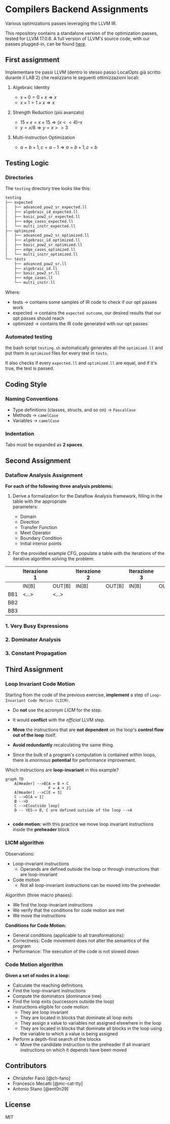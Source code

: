 # Compilers Backend Assignments

Various optimizations passes leveraging the LLVM IR.

This repository contains a standalone version of the optimization passes, tested for LLVM 17.0.6. A full version of LLVM's source code, with our passes plugged-in, can be found [here](https://github.com/mc-cat-tty/llvm-17.0.6-compilers).

## First assignment

Implementare tre passi LLVM (dentro lo stesso passo LocalOpts già scritto durante il LAB 2) che realizzano le seguenti ottimizzazioni locali:
 
 1. Algebraic Identity
    - $x + 0 = 0 + x \Rightarrow x$
    - $x \times 1 = 1 \times x \Rightarrow x$

 2. Strength Reduction (più avanzato)
    - $15 \times x = x \times 15 \Rightarrow (x << 4) – x$
    - $y = x / 8 ⇒ y = x >> 3$

 3. Multi-Instruction Optimization	
    - $a = b + 1, c = a − 1 ⇒ a = b + 1, c = b$

## Testing Logic

### Directories
The `testing` directory tree looks like this:

```bash
testing
├── expected
│   ├── advanced_pow2_sr_expected.ll
│   ├── algebraic_id_expected.ll
│   ├── basic_pow2_sr_expected.ll
│   ├── edge_cases_expected.ll
│   └── multi_instr_expected.ll
├── optimized
│   ├── advanced_pow2_sr_optimized.ll
│   ├── algebraic_id_optimized.ll
│   ├── basic_pow2_sr_optimized.ll
│   ├── edge_cases_optimized.ll
│   └── multi_instr_optimized.ll
└── tests
    ├── advanced_pow2_sr.ll
    ├── algebraic_id.ll
    ├── basic_pow2_sr.ll
    ├── edge_cases.ll
    └── multi_instr.ll
```

Where:
- tests -> contains some samples of IR code to check if our opt passes work
- expected -> contains the `expected outcome`, our desired results that our opt passes should reach
- optimized -> contains the IR code generated with our opt passes
  
### Automated testing
the bash script `testing.sh` automatically generates all the `optimized.ll` and put them in `optimized` files for every test in `tests`.

It also checks if every `expected.ll` and `optimized.ll` are equal, and if it's true, the test is passed.

## Coding Style
### Naming Conventions
 - Type definitions (classes, structs, and so on) -> `PascalCase`
 - Methods -> `camelCase`
 - Variables -> `camelCase`

### Indentation
Tabs must be expanded as **2 spaces**.

## Second Assignment
### Dataflow Analysis Assignment

**For each of the following three analysis problems:**

1. Derive a formalization for the Dataflow Analysis framework, filling in the table with the appropriate  
   parameters:
   - Domain
   - Direction
   - Transfer Function
   - Meet Operator
   - Boundary Condition
   - Initial interior points
     
2. For the provided example CFG, populate a table with the iterations of the iterative algorithm solving the problem:
   
|      | Iterazione 1 |          | Iterazione 2 |          | Iterazione 3 |          |
|------|--------------|----------|--------------|----------|--------------|----------|
|      | IN[B]        | OUT[B]   | IN[B]        | OUT[B]   | IN[B]        | OUT[B]   |
| BB1  | <...>        | <...>    |              |          |              |          |
| BB2  |              |          |              |          |              |          |
| BB3  |              |          |              |          |              |          |

### 1. Very Busy Expressions

### 2. Dominator Analysis

### 3. Constant Propagation

## Third Assignment
### Loop Invariant Code Motion

Starting from the code of the previous exercise, **implement** a step of `Loop-Invariant Code Motion (LICM)`.
- Do **not** use the acronym _LICM_ for the step.
- It would **conflict** with the _official_ LLVM step.

- **Move** the instructions that are **not dependent** on the loop's **control flow out of the loop** itself.
- **Avoid redundantly** recalculating the same thing.
- Since the bulk of a program's computation is contained within loops, there is _enormous_ **potential** for performance improvement.

Which instructions are **loop-invariant** in this example?

```mermaid
graph TD
    A[Header] -->B[A = B + C
                   F = A + 2]
    A[Header] -->C[E = 3]
    C -->D[A = 1]
    B -->D
    C -->E[outside loop]
    D -- YES-> B, C are defined outside of the loop -->A
   
```
- **code motion:** with this practice we move loop invariant instructions inside the **preheader** block

### LICM algorithm

Observations:
 - Loop-invariant instructions
    -  Operands are defined outside the loop or through instructions that are loop-invariant
 - Code motion
    - Not all loop-invariant instructions can be moved into the preheader
   
Algorithm (three macro phases):
 - We find the loop-invariant instructions
 - We verify that the conditions for code motion are met
 - We move the instructions

**Conditions for Code Motion:**
- General conditions (applicable to all transformations):
- Correctness: Code movement does not alter the semantics of the program
- Performance: The execution of the code is not slowed down

### Code Motion algorithm

**Given a set of nodes in a loop:**
- Calculate the reaching definitions
- Find the loop-invariant instructions
- Compute the dominators (dominance tree)
- Find the loop exits (successors outside the loop)
- Instructions eligible for code motion:
   - They are loop invariant
   - They are located in blocks that dominate all loop exits
   - They assign a value to variables not assigned elsewhere in the loop
   - They are located in blocks that dominate all blocks in the loop using the variable to which a value is being assigned
- Perform a depth-first search of the blocks
   - Move the candidate instruction to the preheader if all invariant instructions on which it depends have been moved






## Contributors
 - Christofer Fanò [@ch-fano]
 - Francesco Mecatti [@mc-cat-tty]
 - Antonio Stano [@ent0n29]

## License
MIT
